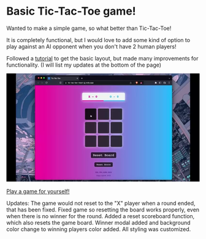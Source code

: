 # Basic Tic-Tac-Toe game!

Wanted to make a simple game, so what better than Tic-Tac-Toe!

It is completely functional, but I would love to add some kind of option to play against an AI opponent when you don't have 2 human players!

Followed a [tutorial](https://www.youtube.com/watch?v=c8dXnuVwmA8) to get the basic layout, but made many improvements for functionality. (I will list my updates at the bottom of the page)

![image](./public/tictactoe-vid.webp)

[Play a game for yourself!](https://tic-tac-toe-react-jg.web.app)

Updates: The game would not reset to the "X" player when a round ended, that has been fixed. Fixed game so resetting the board works properly, even when there is no winner for the round. Added a reset scoreboard function, which also resets the game board. Winner modal added and background color change to winning players color added. All styling was customized.
